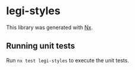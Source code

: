 # legi-styles

This library was generated with [Nx](https://nx.dev).

## Running unit tests

Run `nx test legi-styles` to execute the unit tests.
